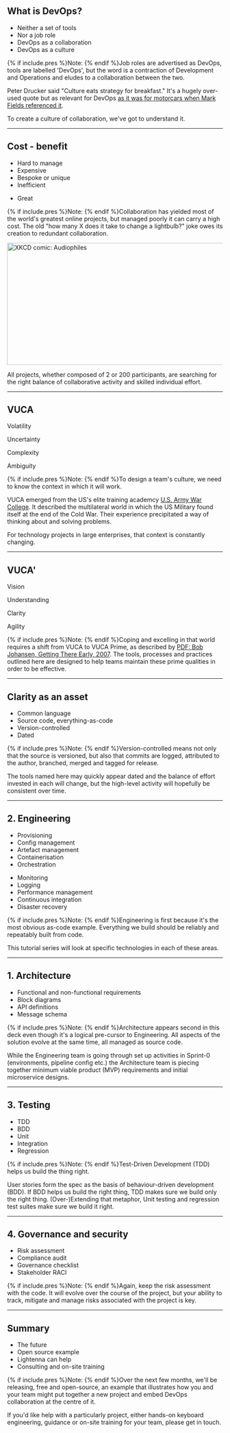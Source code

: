 
## What is DevOps?

* Neither a set of tools
* Nor a job role
* DevOps as a collaboration
* DevOps as a culture

{% if include.pres %}Note: {% endif %}Job roles are advertised as DevOps, tools are labelled 'DevOps', but the word is a contraction of Development and Operations and eludes to a collaboration between the two.

Peter Drucker said "Culture eats strategy for breakfast."  It's a hugely over-used quote but as relevant for DevOps [as it was for motorcars when Mark Fields referenced it](https://www.torbenrick.eu/blog/culture/organisational-culture-eats-strategy-for-breakfast-lunch-and-dinner/).

To create a culture of collaboration, we've got to understand it.

---

## Cost - benefit

<div class="n-col">
<ul class="left">
<li>Hard to manage</li>
<li>Expensive</li>
<li>Bespoke or unique</li>
<li>Inefficient</li>
</ul>

<ul class="right-as-right">
<li>Great</li>
</ul>
</div>

{% if include.pres %}Note: {% endif %}Collaboration has yielded most of the world's greatest online projects, but managed poorly it can carry a high cost.  The old "how many X does it take to change a lightbulb?" joke owes its creation to redundant collaboration.

<a href="https://xkcd.com/841/"><img src="https://imgs.xkcd.com/comics/audiophiles.png" width="740" height="285" alt="XKCD comic: Audiophiles"></a>

All projects, whether composed of 2 or 200 participants, are searching for the right balance of collaborative activity and skilled individual effort.

---

## VUCA

<p class="fragment">Volatility</p>
<p class="fragment">Uncertainty</p>
<p class="fragment">Complexity</p>
<p class="fragment">Ambiguity</p>

{% if include.pres %}Note: {% endif %}To design a team's culture, we need to know the context in which it will work.

VUCA emerged from the US's elite training academcy [U.S. Army War College](https://books.google.co.uk/books?id=sEkp6GlK19cC&pg=PA34&dq=VUCA&redir_esc=y&hl=en#PPA6,M1).  It described the multilateral world in which the US Military found itself at the end of the Cold War.  Their experience precipitated a way of thinking about and solving problems.

For technology projects in large enterprises, that context is constantly changing.

---

## VUCA'

<p class="fragment">Vision</p>
<p class="fragment">Understanding</p>
<p class="fragment">Clarity</p>
<p class="fragment">Agility</p>

{% if include.pres %}Note: {% endif %}Coping and excelling in that world requires a shift from VUCA to VUCA Prime, as described by [PDF: Bob Johansen, Getting There Early, 2007](https://www.bkconnection.com/static/getthereearlyPR.pdf).  The tools, processes and practices outlined here are designed to help teams maintain these prime qualities in order to be effective.

---

## Clarity as an asset

* Common language
* Source code, everything-as-code
* Version-controlled
* Dated

{% if include.pres %}Note: {% endif %}Version-controlled means not only that the source is versioned, but also that commits are logged, attributed to the author, branched, merged and tagged for release.

The tools named here may quickly appear dated and the balance of effort invested in each will change, but the high-level activity will hopefully be consistent over time.

---

## 2. Engineering

<div class="n-col">
<ul class="left">
<li>Provisioning</li>
<li>Config management</li>
<li>Artefact management</li>
<li>Containerisation</li>
<li>Orchestration</li>
</ul>

<ul class="right as-right">
<li>Monitoring</li>
<li>Logging</li>
<li>Performance management</li>
<li>Continuous integration</li>
<li>Disaster recovery</li>
</ul>
</div>

{% if include.pres %}Note: {% endif %}Engineering is first because it's the most obvious as-code example.  Everything we build should be reliably and repeatably built from code.

This tutorial series will look at specific technologies in each of these areas.

---

## 1. Architecture

* Functional and non-functional requirements
* Block diagrams
* API definitions
* Message schema

{% if include.pres %}Note: {% endif %}Architecture appears second in this deck even though it's a logical pre-cursor to Engineering.  All aspects of the solution evolve at the same time, all managed as source code.

While the Engineering team is going through set up activities in Sprint-0 (environments, pipeline config etc.) the Architecture team is piecing together minimum viable product (MVP) requirements and initial microservice designs. 

---

## 3. Testing

* TDD
* BDD
* Unit
* Integration
* Regression

{% if include.pres %}Note: {% endif %}Test-Driven Development (TDD) helps us build the thing right.

User stories form the spec as the basis of behaviour-driven development (BDD).  If BDD helps us build the right thing, TDD makes sure we build only the right thing.  (Over-)Extending that metaphor, Unit testing and regression test suites make sure we build it right.

---

## 4. Governance and security

* Risk assessment
* Compliance audit
* Governance checklist
* Stakeholder RACI

{% if include.pres %}Note: {% endif %}Again, keep the risk assessment with the code.  It will evolve over the course of the project, but your ability to track, mitigate and manage risks associated with the project is key.

---

## Summary

* The future
* Open source example
* Lightenna can help
* Consulting and on-site training

{% if include.pres %}Note: {% endif %}Over the next few months, we'll be releasing, free and open-source, an example that illustrates how you and your team might put together a new project and embed DevOps collaboration at the centre of it.

If you'd like help with a particularly project, either hands-on keyboard engineering, guidance or on-site training for your team, please get in touch.

